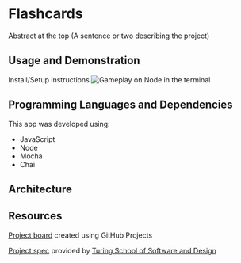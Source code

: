 # Flashcards

Abstract at the top (A sentence or two describing the project)

## Usage and Demonstration
Install/Setup instructions
![Gameplay on Node in the terminal](https://media.giphy.com/media/NldIkrUTILn8mQgXeE/giphy.gif?cid=790b7611f41f3992810db25d596d034496224f0f8af77aea&rid=giphy.gif&ct=g)

## Programming Languages and Dependencies

This app was developed using:

- JavaScript
- Node
- Mocha
- Chai

## Architecture

## Resources
[Project board](https://github.com/n0land0/flashcards/projects/1) created using GitHub Projects

[Project spec](https://frontend.turing.edu/projects/flash-cards.html) provided by [Turing School of Software and Design](https://turing.edu/)
